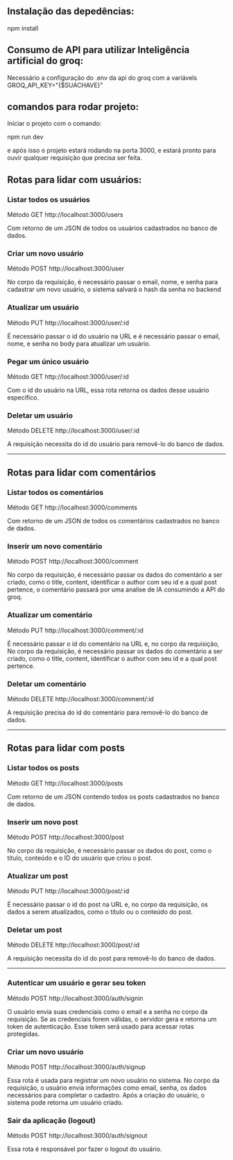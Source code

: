 ## Instalação das depedências:
  npm install
## Consumo de API para utilizar Inteligência artificial do groq:
  Necessário a configuração do .env da api do groq com a variávels GROQ_API_KEY="{$SUACHAVE}"
## comandos para rodar projeto:
 Iniciar o projeto com o comando:
 
 npm run dev
 
 e após isso o projeto estará rodando na porta 3000, e estará pronto para ouvir qualquer requisição que precisa ser feita.
 
## Rotas para lidar com usuários:
### Listar todos os usuários
  Método GET
  http://localhost:3000/users
  
  Com retorno de um JSON de todos os usuários cadastrados no banco de dados.

### Criar um novo usuário
  Método POST
  http://localhost:3000/user
  
  No corpo da requisição, é necessário passar o email, nome, e senha para cadastrar um novo usuário, o sistema salvará
  o hash da senha no backend

### Atualizar um usuário
  Método PUT
  http://localhost:3000/user/:id
  
  É necessário passar o id do usuário na URL e é necessário passar o email, nome, e senha no body para atualizar um usuário.

### Pegar um único usuário
  Método GET
  http://localhost:3000/user/:id
  
  Com o id do usuário na URL, essa rota retorna os dados desse usuário específico.

### Deletar um usuário
  Método DELETE
  http://localhost:3000/user/:id
  
  A requisição necessita do id do usuário para removê-lo do banco de dados.
  
***
## Rotas para lidar com comentários
### Listar todos os comentários
  Método GET
  http://localhost:3000/comments
  
  Com retorno de um JSON de todos os comentários cadastrados no banco de dados.

### Inserir um novo comentário
  Método POST
  http://localhost:3000/comment
  
  No corpo da requisição, é necessário passar os dados do comentário a ser criado, como o title, content, identificar o author com seu id e a qual post pertence, o comentário passará por uma analise de IA consumindo a API do groq.

### Atualizar um comentário
  Método PUT
  http://localhost:3000/comment/:id
  
  É necessário passar o id do comentário na URL e, no corpo da requisição, No corpo da requisição, é necessário passar os dados do comentário a ser criado, como o title, content, identificar o author com seu id e a qual post pertence. 

### Deletar um comentário
  Método DELETE
  http://localhost:3000/comment/:id
  
  A requisição precisa do id do comentário para removê-lo do banco de dados.

***
## Rotas para lidar com posts

### Listar todos os posts
  Método GET
  http://localhost:3000/posts
  
  Com retorno de um JSON contendo todos os posts cadastrados no banco de dados.

### Inserir um novo post
  Método POST
  http://localhost:3000/post
  
  No corpo da requisição, é necessário passar os dados do post, como o título, conteúdo e o ID do usuário que criou o post.

### Atualizar um post
  Método PUT
  http://localhost:3000/post/:id
  
  É necessário passar o id do post na URL e, no corpo da requisição, os dados a serem atualizados, como o título ou o conteúdo do post.

### Deletar um post
  Método DELETE
  http://localhost:3000/post/:id
  
  A requisição necessita do id do post para removê-lo do banco de dados.

***

### Autenticar um usuário e gerar seu token
  Método POST
  http://localhost:3000/auth/signin
  
  O usuário envia suas credenciais como o email e a senha no corpo da requisição. Se as credenciais forem válidas, o servidor gera e retorna um token de autenticação. Esse token será usado para acessar rotas protegidas.

### Criar um novo usuário
  Método POST
  http://localhost:3000/auth/signup
  
  Essa rota é usada para registrar um novo usuário no sistema. No corpo da requisição, o usuário envia informações como email, senha, os dados necessários para completar o cadastro. Após a criação do usuário, o sistema pode retorna um usuário criado.

### Sair da aplicação (logout)
  Método POST
  http://localhost:3000/auth/signout
  
  Essa rota é responsável por fazer o logout do usuário.

